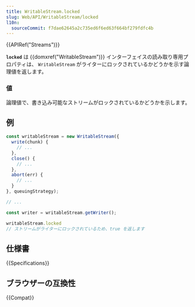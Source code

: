 ```yaml
---
title: WritableStream.locked
slug: Web/API/WritableStream/locked
l10n:
  sourceCommit: f7dae62645a2c735ed6f6ed63f664bf279fdfc4b
---
```


{{APIRef("Streams")}}

**`locked`** は {{domxref("WritableStream")}} インターフェイスの読み取り専用プロパティは、 `WritableStream` がライターにロックされているかどうかを示す論理値を返します。

### 値

論理値で、書き込み可能なストリームがロックされているかどうかを示します。

## 例

```js
const writableStream = new WritableStream({
  write(chunk) {
    // ...
  },
  close() {
    // ...
  },
  abort(err) {
    // ...
  }
}, queuingStrategy);

// ...

const writer = writableStream.getWriter();

writableStream.locked
// ストリームがライターにロックされているため、true を返します
```

## 仕様書

{{Specifications}}

## ブラウザーの互換性

{{Compat}}

